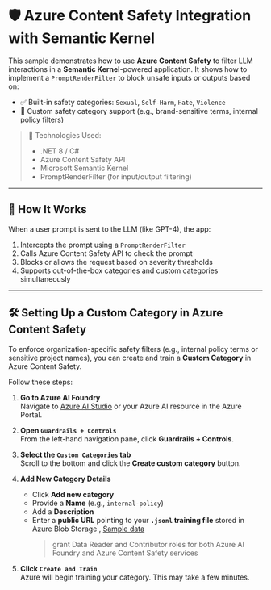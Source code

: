 # 🛡️ Azure Content Safety Integration with Semantic Kernel

This sample demonstrates how to use **Azure Content Safety** to filter LLM interactions in a **Semantic Kernel**-powered application. It shows how to implement a `PromptRenderFilter` to block unsafe inputs or outputs based on:

- ✅ Built-in safety categories: `Sexual`, `Self-Harm`, `Hate`, `Violence`
- 🔧 Custom safety category support (e.g., brand-sensitive terms, internal policy filters)

> 📌 Technologies Used:  
> - .NET 8 / C#  
> - Azure Content Safety API  
> - Microsoft Semantic Kernel  
> - PromptRenderFilter (for input/output filtering)

---

## 🧠 How It Works

When a user prompt is sent to the LLM (like GPT-4), the app:

1. Intercepts the prompt using a `PromptRenderFilter`
2. Calls Azure Content Safety API to check the prompt
3. Blocks or allows the request based on severity thresholds
4. Supports out-of-the-box categories and custom categories simultaneously

---
## 🛠️ Setting Up a Custom Category in Azure Content Safety

To enforce organization-specific safety filters (e.g., internal policy terms or sensitive project names), you can create and train a **Custom Category** in Azure Content Safety.

Follow these steps:

1. **Go to Azure AI Foundry**  
   Navigate to [Azure AI Studio](https://ai.azure.com/) or your Azure AI resource in the Azure Portal.

2. **Open `Guardrails + Controls`**  
   From the left-hand navigation pane, click **Guardrails + Controls**.

3. **Select the `Custom Categories` tab**  
   Scroll to the bottom and click the **Create custom category** button.

4. **Add New Category Details**  
   - Click **Add new category**
   - Provide a **Name** (e.g., `internal-policy`)
   - Add a **Description**
   - Enter a **public URL** pointing to your **`.jsonl` training file** stored in Azure Blob Storage , [Sample data](https://github.com/nucleo-tidz/responsible-ai/tree/main/trainingdata)
     > grant Data Reader and Contributor roles for both Azure AI Foundry and Azure Content Safety services
5. **Click `Create and Train`**  
   Azure will begin training your category. This may take a few minutes.


